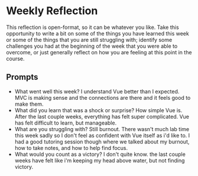 # Weekly Reflection
This reflection is open-format, so it can be whatever you like. Take this opportunity to write a bit on some of the things you have learned this week or some of the things that you are still struggling with; identify some challenges you had at the beginning of the week that you were able to overcome, or just generally reflect on how you are feeling at this point in the course.

## Prompts
- What went well this week? I understand Vue better than I expected. MVC is making sense and the connections are there and it feels good to make them. 
- What did you learn that was a shock or surprise? How simple Vue is. After the last couple weeks, everything has felt super complicated. Vue has felt difficult to learn, but manageable. 
- What are you struggling with? Still burnout. There wasn't much lab time this week sadly so I don't feel as confident with Vue itself as i'd like to. I had a good tutoring session though where we talked about my burnout, how to take notes, and how to help find focus.
- What would you count as a victory? I don't quite know. the last couple weeks have felt like i'm keeping my head above water, but not finding victory. 
